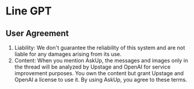 # Line GPT

## User Agreement
1. Liability: We don't guarantee the reliability of this system and are not liable for any damages arising from its use.
2. Content: When you mention AskUp, the messages and images only in the thread will be analyzed by Upstage and OpenAI for service improvement purposes. You own the content but grant Upstage and OpenAI a license to use it. By using AskUp, you agree to these terms.
